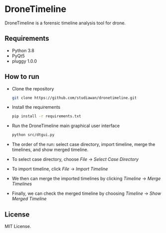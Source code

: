 # DroneTimeline
DroneTimeline is a forensic timeline analysis tool for drone.

## Requirements

- Python 3.8
- PyQt5
- pluggy 1.0.0

## How to run

- Clone the repository
  
  ```bash
  git clone https://github.com/studiawan/dronetimeline.git
  ```
- Install the requirements
  ```bash
  pip install -r requirements.txt
  ```
- Run the DroneTimeline main graphical user interface
  ```bash
  python src/dtgui.py
  ```

- The order of the run: select case directory, import timeline, merge the timelines, and show merged timeline.
- To select case directory, choose *File* &#8594; *Select Case Directory*
- To import timeline, click *File* &#8594; *Import Timeline*
- We then can merge the imported timelines by clicking *Timeline* &#8594; *Merge Timelines*
- Finally, we can check the merged timeline by choosing *Timeline* &#8594; *Show Merged Timeline*

## License
MIT License.